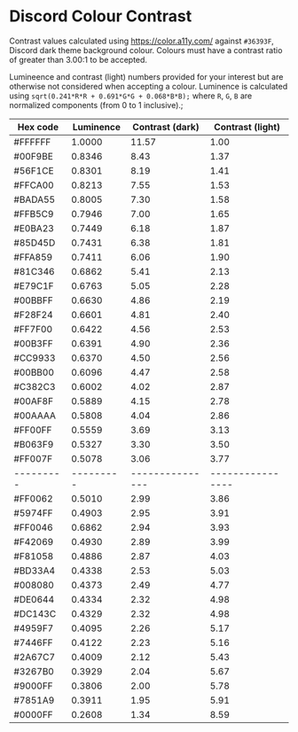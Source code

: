 # Discord Colour Contrast

Contrast values calculated using https://color.a11y.com/ against `#36393F`, Discord dark theme background colour. Colours must have a contrast ratio of greater than 3.00:1 to be accepted.

Lumineence and contrast (light) numbers provided for your interest but are otherwise not considered when accepting a colour. Luminence is calculated using `sqrt(0.241*R*R + 0.691*G*G + 0.068*B*B);` where `R`, `G`, `B` are normalized components (from 0 to 1 inclusive).;

|Hex code |Luminence|Contrast (dark)|Contrast (light)|
|---------|---------|---------------|----------------|
| #FFFFFF | 1.0000  | 11.57         | 1.00           |
| #00F9BE | 0.8346  | 8.43          | 1.37           |
| #56F1CE | 0.8301  | 8.19          | 1.41           |
| #FFCA00 | 0.8213  | 7.55          | 1.53           |
| #BADA55 | 0.8005  | 7.30          | 1.58           |
| #FFB5C9 | 0.7946  | 7.00          | 1.65           |
| #E0BA23 | 0.7449  | 6.18          | 1.87           |
| #85D45D | 0.7431  | 6.38          | 1.81           |
| #FFA859 | 0.7411  | 6.06          | 1.90           |
| #81C346 | 0.6862  | 5.41          | 2.13           |
| #E79C1F | 0.6763  | 5.05          | 2.28           |
| #00BBFF | 0.6630  | 4.86          | 2.19           |
| #F28F24 | 0.6601  | 4.81          | 2.40           |
| #FF7F00 | 0.6422  | 4.56          | 2.53           |
| #00B3FF | 0.6391  | 4.90          | 2.36           |
| #CC9933 | 0.6370  | 4.50          | 2.56           |
| #00BB00 | 0.6096  | 4.47          | 2.58           |
| #C382C3 | 0.6002  | 4.02          | 2.87           |
| #00AF8F | 0.5889  | 4.15          | 2.78           |
| #00AAAA | 0.5808  | 4.04          | 2.86           |
| #FF00FF | 0.5559  | 3.69          | 3.13           |
| #B063F9 | 0.5327  | 3.30          | 3.50           |
| #FF007F | 0.5078  | 3.06          | 3.77           |
|---------|---------|---------------|----------------|
| #FF0062 | 0.5010  | 2.99          | 3.86           |
| #5974FF | 0.4903  | 2.95          | 3.91           |
| #FF0046 | 0.6862  | 2.94          | 3.93           |
| #F42069 | 0.4930  | 2.89          | 3.99           |
| #F81058 | 0.4886  | 2.87          | 4.03           |
| #BD33A4 | 0.4338  | 2.53          | 5.03           |
| #008080 | 0.4373  | 2.49          | 4.77           |
| #DE0644 | 0.4334  | 2.32          | 4.98           |
| #DC143C | 0.4329  | 2.32          | 4.98           |
| #4959F7 | 0.4095  | 2.26          | 5.17           |
| #7446FF | 0.4122  | 2.23          | 5.16           |
| #2A67C7 | 0.4009  | 2.12          | 5.43           |
| #3267B0 | 0.3929  | 2.04          | 5.67           |
| #9000FF | 0.3806  | 2.00          | 5.78           |
| #7851A9 | 0.3911  | 1.95          | 5.91           |
| #0000FF | 0.2608  | 1.34          | 8.59           |
